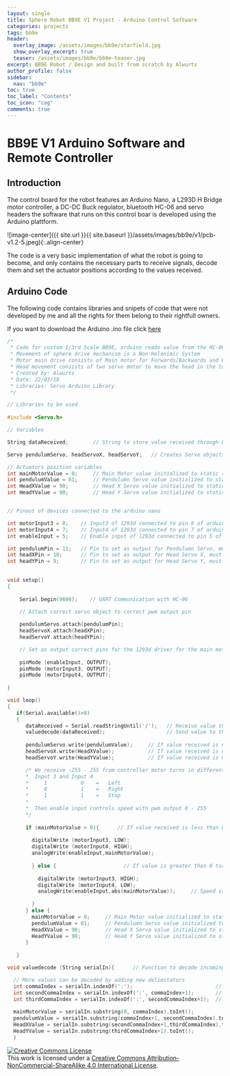 ```yaml
---
layout: single
title: Sphere Robot BB9E V1 Project - Arduino Control Software
categories: projects
tags: bb9e
header:
  overlay_image: /assets/images/bb9e/starfield.jpg
  show_overlay_excerpt: true
  teaser: /assets/images/bb9e/bb9e-teaser.jpg
excerpt: BB9E Robot / Design and built from scratch by Alwurts
author_profile: false
sidebar:
  nav: "bb9e"
toc: true
toc_label: "Contents"
toc_icon: "cog"
comments: true
---
```

BB9E V1 Arduino Software and Remote Controller
===========

Introduction
----------

The control board for the robot features an Arduino Nano, a L293D H Bridge motor controller, a DC-DC Buck regulator, bluetooth HC-06 and servo headers the software that runs on this control boar is developed using the Arduino plattform.

![image-center]({{ site.url }}{{ site.baseurl }}/assets/images/bb9e/v1/pcb-v1.2-5.jpeg){:.align-center}

The code is a very basic implementation of what the robot is going to become, and only contains the necessary parts to receive signals, decode them and set the actuator positions according to the values received. 

Arduino Code
----------

The following code contains libraries and snipets of code that were not developed by me and all the rights for them belong to their rightfull owners.

If you want to download the Arduino .ino file click [here](https://goo.gl/NDkKzh)

```c++
/*
 * Code for custom 1/3rd Scale BB9E, arduino reads value from the HC-06 Bluetooth via UART 
 * Movement of sphere drive mechanism is a Non-Holonimic System
 * Motor main drive consists of Main motor for Forwards/Backwards and Pendulumn Servo for Left/Right
 * Head movement consists of two servo motor to move the head in the top half of the sphere
 * Created by: Alwurts 
 * Date: 22/03/18
 * Libraries: Servo Arduino Library
 */

// Libraries to be used
 
#include <Servo.h>

// Variables 

String dataReceived;        // String to store value received through UART from HC-06     

Servo pendulumServo, headServoX, headServoY;   // Creates Servo objects to wich we write values.

// Actuators position variables
int mainMotorValue = 0;     // Main Motor value initialized to static robot position
int pendulumValue = 81;     // Pendulumn Servo value initialized to static robot position
int HeadXValue = 90;        // Head X Servo value initialized to static robot position
int HeadYValue = 90;        // Head Y Servo value initialized to static robot position


// Pinout of devices connected to the arduino nano

int motorInput3 = 8;    // Input3 of 1293d connected to pin 8 of arduino as output 
int motorInput4 = 7;    // Input4 of 1293d connected to pin 7 of arduino as output
int enableInput = 5;    // Enable input of l293d connected to pin 5 of arduino as output, must be pwm capable

int pendulumPin = 11;   // Pin to set as output for Pendulumn Servo, must be pwm capable
int headXPin = 10;      // Pin to set as output for Head Servo X, must be pwm capable
int headYPin = 9;       // Pin to set as output for Head Servo Y, must be pwm capable

      
void setup()
{
  
    Serial.begin(9600);    // UART Communication with HC-06

    // Attach correct servo object to correct pwm output pin
    
    pendulumServo.attach(pendulumPin);
    headServoX.attach(headXPin);
    headServoY.attach(headYPin);

    // Set as output correct pins for the 1293d driver for the main motor
    
    pinMode (enableInput, OUTPUT); 
    pinMode (motorInput3, OUTPUT);
    pinMode (motorInput4, OUTPUT);
    
} 

void loop()
{
   if(Serial.available()>0)      
   {
      dataReceived = Serial.readStringUntil('/');   // Receive value through serial port until it finds "/" and assigns to string
      valuedecode(dataReceived);                    // Send value to the decoder function
      
      pendulumServo.write(pendulumValue);     // If value received is not 0 -180 you need to convert it
      headServoX.write(HeadXValue);           // If value received is not 0 -180 you need to convert it
      headServoY.write(HeadYValue);           // If value received is not 0 -180 you need to convert it

      /* We receive -255 - 255 from controller motor turns in different direction depending on
      *  Input 3 and Input 4
      *     1           0    =   Left
      *     0           1    =   Right
      *     1           1    =   Stop
      *     
      *  Then enable input controls speed with pwm output 0 - 255 
      */
      
      if (mainMotorValue > 0){      // If value received is less than 0 turn left
        
        digitalWrite (motorInput3, LOW);           
        digitalWrite (motorInput4, HIGH);
        analogWrite(enableInput,mainMotorValue);
        
        } else {                      // If value is greater than 0 turn right 
          
          digitalWrite (motorInput3, HIGH);
          digitalWrite (motorInput4, LOW);
          analogWrite(enableInput,abs(mainMotorValue));     // Speed value to be set must be converted to 0-255 with abs() function
          
        }
      } else {
        mainMotorValue = 0;     // Main Motor value initialized to static robot position
        pendulumValue = 81;     // Pendulumn Servo value initialized to static robot position
        HeadXValue = 90;        // Head X Servo value initialized to static robot position
        HeadYValue = 90;        // Head Y Servo value initialized to static robot position
      }
      
   }

void valuedecode (String serialIn){      // Function to decode incoming value in format  (Main Motor):(Pendulum):(Head X):(Head Y)/

  // More values can be decoded by adding new delimitators
  int commaIndex = serialIn.indexOf(':');                           // First delimitator ":"
  int secondCommaIndex = serialIn.indexOf(':', commaIndex+1);       // Second delimitator ":"
  int thirdCommaIndex = serialIn.indexOf(':', secondCommaIndex+1);  // Third delimitator ":
  
  mainMotorValue = serialIn.substring(0, commaIndex).toInt(); 
  pendulumValue = serialIn.substring(commaIndex+1, secondCommaIndex).toInt();
  HeadXValue = serialIn.substring(secondCommaIndex+1,thirdCommaIndex).toInt();
  HeadYValue = serialIn.substring(thirdCommaIndex+1).toInt();
  }

```


<a rel="license" href="http://creativecommons.org/licenses/by-nc-sa/4.0/"><img alt="Creative Commons License" style="border-width:0" src="https://i.creativecommons.org/l/by-nc-sa/4.0/88x31.png" /></a><br />This work is licensed under a <a rel="license" href="http://creativecommons.org/licenses/by-nc-sa/4.0/">Creative Commons Attribution-NonCommercial-ShareAlike 4.0 International License</a>.